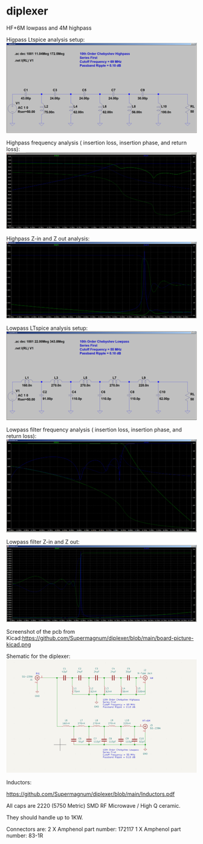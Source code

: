 # diplexer
HF+6M lowpass and 4M highpass

Higpass Ltspice analysis setup:
![highpass-parts.png](highpass-parts.png)

Highpass frequency analysis ( insertion loss, insertion phase, and return loss):
![highpass.png](highpass.png)

Highpass Z-in and Z out analysis:
![highpass-imp.png](highpass-imp.png)


Lowpass LTspice analysis setup:
![lowpassfilter-parts.png](lowpassfilter-parts.png)

Lowpass filter frequency analysis ( insertion loss, insertion phase, and return loss):
![lowpassfilter.png](lowpassfilter.png)

Lowpass filter Z-in and Z out:
![lowpassfilter-Z.png](lowpassfilter-Z.png)

Screenshot of the pcb from Kicad:https://github.com/Supermagnum/diplexer/blob/main/board-picture-kicad.png


Shematic for the diplexer:
![schematic.png](schematic.png)

Inductors:

https://github.com/Supermagnum/diplexer/blob/main/Inductors.pdf

All caps are 2220 (5750 Metric) SMD RF Microwave / High Q ceramic.

They should handle up to 1KW.

Connectors are:
2 X Amphenol part number: 	172117
1 X Amphenol part number: 	83-1R



